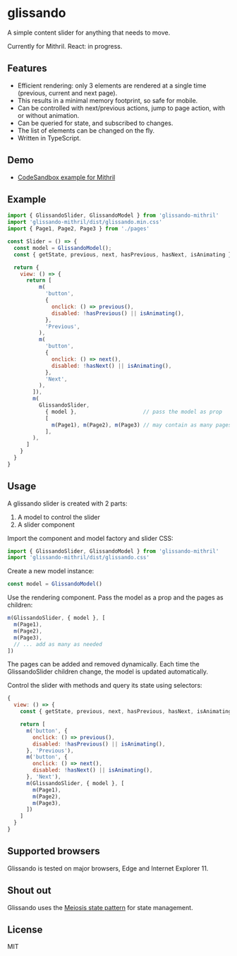 # glissando

A simple content slider for anything that needs to move.

Currently for Mithril. React: in progress.

## Features

- Efficient rendering: only 3 elements are rendered at a single time (previous, current and next page).
- This results in a minimal memory footprint, so safe for mobile.
- Can be controlled with next/previous actions, jump to page action, with or without animation.
- Can be queried for state, and subscribed to changes.
- The list of elements can be changed on the fly.
- Written in TypeScript.

## Demo

* [CodeSandbox example for Mithril](https://codesandbox.io/s/glissando-for-mithril-mbhli)

## Example

```js
import { GlissandoSlider, GlissandoModel } from 'glissando-mithril'
import 'glissando-mithril/dist/glissando.min.css'
import { Page1, Page2, Page3 } from './pages'

const Slider = () => {
  const model = GlissandoModel();
  const { getState, previous, next, hasPrevious, hasNext, isAnimating } = model;

  return {
    view: () => {
      return [
          m(
            'button',
            {
              onclick: () => previous(),
              disabled: !hasPrevious() || isAnimating(),
            },
            'Previous',
          ),
          m(
            'button',
            {
              onclick: () => next(),
              disabled: !hasNext() || isAnimating(),
            },
            'Next',
          ),
        ]),
        m(
          GlissandoSlider,                  
            { model },                     // pass the model as prop
            [
              m(Page1), m(Page2), m(Page3) // may contain as many pages as needed
            ],
        ),
      ]
    }
  }
}
```

## Usage

A glissando slider is created with 2 parts:

1. A model to control the slider
2. A slider component


Import the component and model factory and slider CSS:

```js
import { GlissandoSlider, GlissandoModel } from 'glissando-mithril'
import 'glissando-mithril/dist/glissando.css'
```

Create a new model instance:

```js
const model = GlissandoModel()
```

Use the rendering component. Pass the model as a prop and the pages as children:

```js
m(GlissandoSlider, { model }, [
  m(Page1),
  m(Page2),
  m(Page3),
  // ... add as many as needed
])
```

The pages can be added and removed dynamically. Each time the GlissandoSlider children change, the model is updated automatically.

Control the slider with methods and query its state using selectors:

```js
{
  view: () => {
    const { getState, previous, next, hasPrevious, hasNext, isAnimating, onChange } = model

    return [
      m('button', {
        onclick: () => previous(),
        disabled: !hasPrevious() || isAnimating(),
      }, 'Previous'),
      m('button', {
        onclick: () => next(),
        disabled: !hasNext() || isAnimating(),
      }, 'Next'),
      m(GlissandoSlider, { model }, [
        m(Page1),
        m(Page2),
        m(Page3),
      ])
    ]
  }
}
```

## Supported browsers

Glissando is tested on major browsers, Edge and Internet Explorer 11. 


## Shout out

Glissando uses the [Meiosis state pattern](http://meiosis.js.org/) for state management.


## License

MIT
